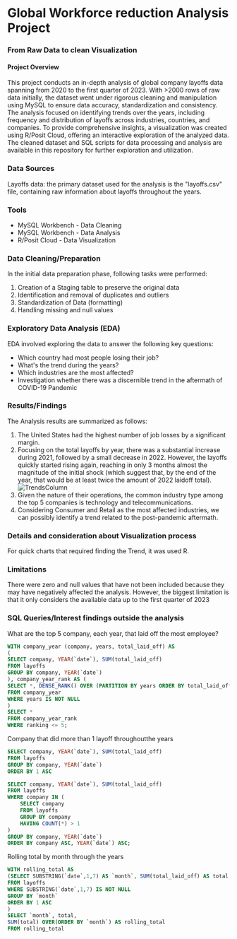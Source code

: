 # Global Workforce reduction Analysis Project
### From Raw Data to clean Visualization

#### Project Overview
This project conducts an in-depth analysis of global company layoffs data spanning from 2020 to the first quarter of 2023. With >2000 rows of raw data initially, the dataset went under rigorous cleaning and manipulation using MySQL to ensure data accuracy, standardization and consistency. The analysis focused on identifying trends over the years, including frequency and distribution of layoffs across industries, countries, and companies. To provide comprehensive insights, a visualization was created using R/Posit Cloud, offering an interactive exploration of the analyzed data. The cleaned dataset and SQL scripts for data processing and analysis are available in this repository for further exploration and utilization.

### Data Sources
Layoffs data: the primary dataset used for the analysis is the "layoffs.csv" file, containing raw information about layoffs throughout the years.

### Tools
- MySQL Workbench - Data Cleaning
- MySQL Workbench - Data Analysis
- R/Posit Cloud - Data Visualization

### Data Cleaning/Preparation
In the initial data preparation phase, following tasks were performed:
1. Creation of a Staging table to preserve the original data
2. Identification and removal of duplicates and outliers
3. Standardization of Data (formatting)
4. Handling missing and null values

### Exploratory Data Analysis (EDA)
EDA involved exploring the data to answer the following key questions:
- Which country had most people losing their job?
- What's the trend during the years? 
- Which industries are the most affected?
- Investigation whether there was a discernible trend in the aftermath of COVID-19 Pandemic

### Results/Findings
The Analysis results are summarized as follows:
1. The United States had the highest number of job losses by a significant margin.
2. Focusing on the total layoffs by year, there was a substantial increase during 2021, followed by a small decrease in 2022. However, the layoffs quickly started rising again, reaching in only 3 months almost the magnitude of the initial shock (which suggest that, by the end of the year, that would be at least twice the amount of 2022 laidoff total).
![TrendsColumn](https://github.com/matteoproietti1/Workforce_Reduction_Analysis/assets/169601063/b273d94f-531b-4d57-92ea-0bc5b7ad87a9)
3. Given the nature of their operations, the common industry type among the top 5 companies is technology and telecommunications.
4. Considering Consumer and Retail as the most affected industries, we can possibly identify a trend related to the post-pandemic aftermath.

### Details and consideration about Visualization process
For quick charts that required finding the Trend, it was used R.

### Limitations
There were zero and null values that have not been included because they may have negatively affected the analysis. However, the biggest limitation is that it only considers the available data up to the first quarter of 2023


### SQL Queries/Interest findings outside the analysis
What are the top 5 company, each year, that laid off the most employee?
```sql
WITH company_year (company, years, total_laid_off) AS
(
SELECT company, YEAR(`date`), SUM(total_laid_off)
FROM layoffs
GROUP BY company, YEAR(`date`)
), company_year_rank AS (
SELECT *, DENSE_RANK() OVER (PARTITION BY years ORDER BY total_laid_off DESC) AS ranking
FROM company_year
WHERE years IS NOT NULL
)
SELECT * 
FROM company_year_rank
WHERE ranking <= 5;
```
Company that did more than 1 layoff throughoutthe years
```sql
SELECT company, YEAR(`date`), SUM(total_laid_off)
FROM layoffs
GROUP BY company, YEAR(`date`)
ORDER BY 1 ASC

SELECT company, YEAR(`date`), SUM(total_laid_off)
FROM layoffs
WHERE company IN (
    SELECT company
    FROM layoffs
    GROUP BY company
    HAVING COUNT(*) > 1
)
GROUP BY company, YEAR(`date`)
ORDER BY company ASC, YEAR(`date`) ASC;
```
Rolling total by month through the years
```sql
WITH rolling_total AS 
(SELECT SUBSTRING(`date`,1,7) AS `month`, SUM(total_laid_off) AS total
FROM layoffs
WHERE SUBSTRING(`date`,1,7) IS NOT NULL
GROUP BY `month`
ORDER BY 1 ASC
)
SELECT `month`, total,
SUM(total) OVER(ORDER BY `month`) AS rolling_total
FROM rolling_total
```
